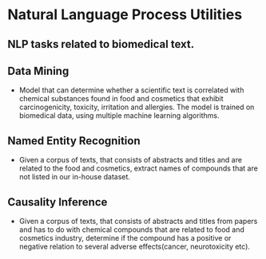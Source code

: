 # Natural Language Process Utilities

NLP tasks related to biomedical text.
---
## Data Mining
* Model that can determine whether a scientific text is correlated with chemical substances found in food and cosmetics that exhibit carcinogenicity, toxicity, irritation and allergies. The model is trained on biomedical data, using multiple machine learning algorithms. 
## Named Entity Recognition
* Given a corpus of texts, that consists of abstracts and titles and are related to the food and cosmetics, extract names of compounds that are not listed in our in-house dataset.
## Causality Inference
* Given a corpus of texts, that consists of abstracts and titles from papers and has to do with chemical compounds that are related to food and cosmetics industry, determine if the compound has a positive or negative relation to several adverse effects(cancer, neurotoxicity etc).


